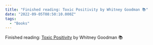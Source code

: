 ```yaml
---
title: "Finished reading: Toxic Positivity by Whitney Goodman 📚"
date: "2022-09-05T08:50:10.000Z"
tags: 
  - "Books"
---
```


Finished reading: [Toxic Positivity](https://micro.blog/books/9780593418284) by Whitney Goodman 📚
